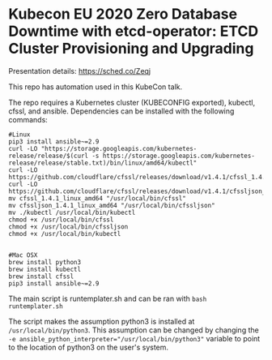 # Kubecon EU 2020 Zero Database Downtime with etcd-operator: ETCD Cluster Provisioning and Upgrading

Presentation details: https://sched.co/Zeqj

This repo has automation used in this KubeCon talk.

The repo requires a Kubernetes cluster (KUBECONFIG exported), kubectl, cfssl, and ansible. Dependencies can be installed with the following commands:
```
#Linux
pip3 install ansible~=2.9
curl -LO "https://storage.googleapis.com/kubernetes-release/release/$(curl -s https://storage.googleapis.com/kubernetes-release/release/stable.txt)/bin/linux/amd64/kubectl"
curl -LO https://github.com/cloudflare/cfssl/releases/download/v1.4.1/cfssl_1.4.1_linux_amd64
curl -LO https://github.com/cloudflare/cfssl/releases/download/v1.4.1/cfssljson_1.4.1_linux_amd64
mv cfssl_1.4.1_linux_amd64 "/usr/local/bin/cfssl"
mv cfssljson_1.4.1_linux_amd64 "/usr/local/bin/cfssljson"
mv ./kubectl /usr/local/bin/kubectl
chmod +x /usr/local/bin/cfssl
chmod +x /usr/local/bin/cfssljson
chmod +x /usr/local/bin/kubectl


#Mac OSX
brew install python3
brew install kubectl
brew install cfssl
pip3 install ansible~=2.9
```

The main script is runtemplater.sh and can be ran with
`bash runtemplater.sh`

The script makes the assumption python3 is installed at `/usr/local/bin/python3`. This assumption can be changed by changing the
`-e ansible_python_interpreter="/usr/local/bin/python3"` variable to point to the location of python3 on the user's system. 
